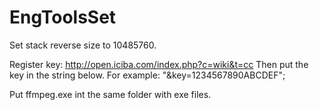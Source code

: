 # EngToolsSet

Set stack reverse size to 10485760.

Register key: http://open.iciba.com/index.php?c=wiki&t=cc
Then put the key in the string below. For example: "&key=1234567890ABCDEF";

Put ffmpeg.exe int the same folder with exe files.

